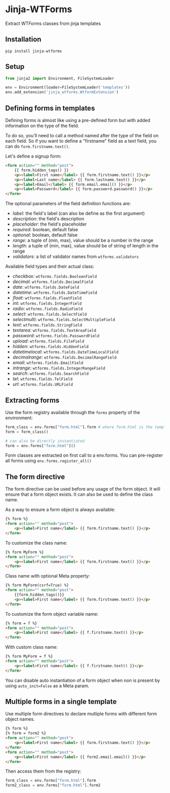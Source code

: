# Jinja-WTForms

Extract WTForms classes from jinja templates

## Installation

    pip install jinja-wtforms

## Setup

```py
from jinja2 import Environment, FileSystemLoader

env = Environment(loader=FileSystemLoader('templates'))
env.add_extension('jinja_wtforms.WtformExtension')
```

## Defining forms in templates

Defining forms is almost like using a pre-defined form but with added information
on the type of the field.

To do so, you'll need to call a method named after the type of the field on each
field. So if you want to define a "firstname" field as a text field, you can
do `form.firstname.text()`.

Let's define a signup form:

```html
<form action="" method="post">
    {{ form.hidden_tags() }}
    <p><label>First name</label> {{ form.firstname.text() }}</p>
    <p><label>Last name</label> {{ form.lastname.text() }}</p>
    <p><label>Email</label> {{ form.email.email() }}</p>
    <p><label>Password</label> {{ form.password.password() }}</p>
</form>
```

The optional parameters of the field definition functions are:

 - *label*: the field's label (can also be define as the first argument)
 - *description*: the field's description
 - *placeholder*: the field's placeholder
 - *required*: boolean, default false
 - *optional*: boolean, default false
 - *range*: a tuple of (min, max), value should be a number in the range
 - *length*: a tuple of (min, max), value should be of string of length in the range
 - *validators*: a list of validator names from `wtforms.validators`

Available field types and their actual class:

 - *checkbox*: `wtforms.fields.BooleanField`
 - *decimal*: `wtforms.fields.DecimalField`
 - *date*: `wtforms.fields.DateField`
 - *datetime*: `wtforms.fields.DateTimeField`
 - *float*: `wtforms.fields.FloatField`
 - *int*: `wtforms.fields.IntegerField`
 - *radio*: `wtforms.fields.RadioField`
 - *select*: `wtforms.fields.SelectField`
 - *selectmulti*: `wtforms.fields.SelectMultipleField`
 - *text*: `wtforms.fields.StringField`
 - *textarea*: `wtforms.fields.TextAreaField`
 - *password*: `wtforms.fields.PasswordField`
 - *upload*: `wtforms.fields.FileField`
 - *hidden*: `wtforms.fields.HiddenField`
 - *datetimelocal*: `wtforms.fields.DateTimeLocalField`
 - *decimalrange*: `wtforms.fields.DecimalRangeField`
 - *email*: `wtforms.fields.EmailField`
 - *intrange*: `wtforms.fields.IntegerRangeField`
 - *search*: `wtforms.fields.SearchField`
 - *tel*: `wtforms.fields.TelField`
 - *url*: `wtforms.fields.URLField`

## Extracting forms

Use the form registry available through the `forms` property of the environment:

```py
form_class = env.forms["form.html"].form # where form.html is the template filename containing the form definition
form = form_class()

# can also be directly instantiated
form = env.forms["form.html"]()
```

Form classes are extracted on first call to a env.forms. You can pre-register all forms using `env.forms.register_all()`

## The form directive

The form directive can be used before any usage of the form object. It will ensure that a form object exists. It can also be used to define the class name.

As a way to ensure a form object is always available:

```html
{% form %}
<form action="" method="post">
    <p><label>First name</label> {{ form.firstname.text() }}</p>
</form>
```

To customize the class name:

```html
{% form MyForm %}
<form action="" method="post">
    <p><label>First name</label> {{ form.firstname.text() }}</p>
</form>
```

Class name with optional Meta property:

```html
{% form MyForm(csrf=True) %}
<form action="" method="post">
    {{form.hidden_tags()}}
    <p><label>First name</label> {{ form.firstname.text() }}</p>
</form>
```

To customize the form object variable name:

```html
{% form = f %}
<form action="" method="post">
    <p><label>First name</label> {{ f.firstname.text() }}</p>
</form>
```

With custom class name:

```html
{% form MyForm = f %}
<form action="" method="post">
    <p><label>First name</label> {{ f.firstname.text() }}</p>
</form>
```

You can disable auto instantiation of a form object when non is present by using `auto_init=False` as a Meta param.

## Multiple forms in a single template

Use multiple form directives to declare mutliple forms with different form object names.

```html
{% form %}
{% form = form2 %}
<form action="" method="post">
    <p><label>First name</label> {{ form.firstname.text() }}</p>
</form>
<form action="" method="post">
    <p><label>First name</label> {{ form2.email.email() }}</p>
</form>
```

Then access them from the registry:

```py
form_class = env.forms["form.html"].form
form2_class = env.forms["form.html"].form2
```